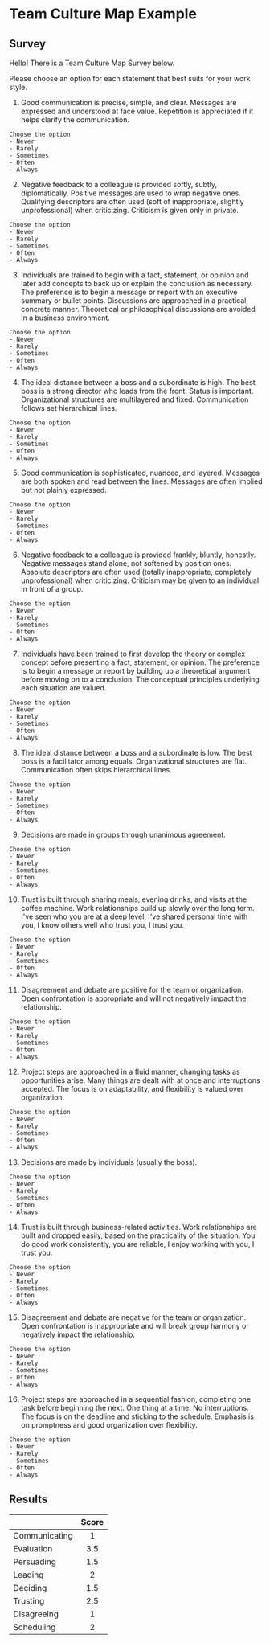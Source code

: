 # Team Culture Map Example

## Survey

Hello! There is a Team Culture Map Survey below.

Please choose an option for each statement that best suits for your work style.

1. Good communication is precise, simple, and clear. Messages are expressed and understood at face value. Repetition is appreciated if it helps clarify the communication.
```
Choose the option
- Never
- Rarely
- Sometimes
- Often
- Always
```

2. Negative feedback to a colleague is provided softly, subtly, diplomatically. Positive messages are used to wrap negative ones. Qualifying descriptors are often used (soft of inappropriate, slightly unprofessional) when criticizing. Criticism is given only in private.
```
Choose the option
- Never
- Rarely
- Sometimes
- Often
- Always
```

3. Individuals are trained to begin with a fact, statement, or opinion and later add concepts to back up or explain the conclusion as necessary. The preference is to begin a message or report with an executive summary or bullet points. Discussions are approached in a practical, concrete manner. Theoretical or philosophical discussions are avoided in a business environment.
```
Choose the option
- Never
- Rarely
- Sometimes
- Often
- Always
```

4. The ideal distance between a boss and a subordinate is high. The best boss is a strong director who leads from the front. Status is important. Organizational structures are multilayered and fixed. Communication follows set hierarchical lines.
```
Choose the option
- Never
- Rarely
- Sometimes
- Often
- Always
```

5. Good communication is sophisticated, nuanced, and layered. Messages are both spoken and read between the lines. Messages are often implied but not plainly expressed.
```
Choose the option
- Never
- Rarely
- Sometimes
- Often
- Always
```

6. Negative feedback to a colleague is provided frankly, bluntly, honestly. Negative messages stand alone, not softened by position ones. Absolute descriptors are often used (totally inappropriate, completely unprofessional) when criticizing. Criticism may be given to an individual in front of a group.
```
Choose the option
- Never
- Rarely
- Sometimes
- Often
- Always
```

7. Individuals have been trained to first develop the theory or complex concept before presenting a fact, statement, or opinion. The preference is to begin a message or report by building up a theoretical argument before moving on to a conclusion. The conceptual principles underlying each situation are valued.
```
Choose the option
- Never
- Rarely
- Sometimes
- Often
- Always
```

8. The ideal distance between a boss and a subordinate is low. The best boss is a facilitator among equals. Organizational structures are flat. Communication often skips hierarchical lines.
```
Choose the option
- Never
- Rarely
- Sometimes
- Often
- Always
```

9. Decisions are made in groups through unanimous agreement.
```
Choose the option
- Never
- Rarely
- Sometimes
- Often
- Always
```

10. Trust is built through sharing meals, evening drinks, and visits at the coffee machine. Work relationships build up slowly over the long term. I've seen who you are at a deep level, I've shared personal time with you, I know others well who trust you, I trust you.
```
Choose the option
- Never
- Rarely
- Sometimes
- Often
- Always
```

11. Disagreement and debate are positive for the team or organization. Open confrontation is appropriate and will not negatively impact the relationship.
```
Choose the option
- Never
- Rarely
- Sometimes
- Often
- Always
```

12. Project steps are approached in a fluid manner, changing tasks as opportunities arise. Many things are dealt with at once and interruptions accepted. The focus is on adaptability, and flexibility is valued over organization.
```
Choose the option
- Never
- Rarely
- Sometimes
- Often
- Always
```

13. Decisions are made by individuals (usually the boss).
```
Choose the option
- Never
- Rarely
- Sometimes
- Often
- Always
```

14. Trust is built through business-related activities. Work relationships are built and dropped easily, based on the practicality of the situation. You do good work consistently, you are reliable, I enjoy working with you, I trust you.
```
Choose the option
- Never
- Rarely
- Sometimes
- Often
- Always
```

15. Disagreement and debate are negative for the team or organization. Open confrontation is inappropriate and will break group harmony or negatively impact the relationship.
```
Choose the option
- Never
- Rarely
- Sometimes
- Often
- Always
```

16. Project steps are approached in a sequential fashion, completing one task before beginning the next. One thing at a time. No interruptions. The focus is on the deadline and sticking to the schedule. Emphasis is on promptness and good organization over flexibility.
```
Choose the option
- Never
- Rarely
- Sometimes
- Often
- Always
```

## Results

|               | Score |
|:--------------|:-----:|
| Communicating |   1   |
| Evaluation    |  3.5  |
| Persuading    |  1.5  |
| Leading       |   2   |
| Deciding      |  1.5  |
| Trusting      |  2.5  |
| Disagreeing   |   1   |
| Scheduling    |   2   |